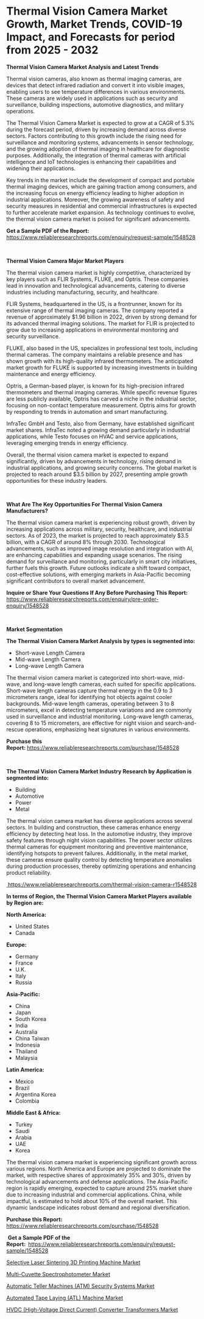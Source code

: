 <p><h1>Thermal Vision Camera Market Growth, Market Trends, COVID-19 Impact, and Forecasts for period from 2025 - 2032</h1></p><p><strong>Thermal Vision Camera Market Analysis and Latest Trends</strong></p>
<p><p>Thermal vision cameras, also known as thermal imaging cameras, are devices that detect infrared radiation and convert it into visible images, enabling users to see temperature differences in various environments. These cameras are widely used in applications such as security and surveillance, building inspections, automotive diagnostics, and military operations. </p><p>The Thermal Vision Camera Market is expected to grow at a CAGR of 5.3% during the forecast period, driven by increasing demand across diverse sectors. Factors contributing to this growth include the rising need for surveillance and monitoring systems, advancements in sensor technology, and the growing adoption of thermal imaging in healthcare for diagnostic purposes. Additionally, the integration of thermal cameras with artificial intelligence and IoT technologies is enhancing their capabilities and widening their applications.</p><p>Key trends in the market include the development of compact and portable thermal imaging devices, which are gaining traction among consumers, and the increasing focus on energy efficiency leading to higher adoption in industrial applications. Moreover, the growing awareness of safety and security measures in residential and commercial infrastructures is expected to further accelerate market expansion. As technology continues to evolve, the thermal vision camera market is poised for significant advancements.</p></p>
<p><strong>Get a Sample PDF of the Report:&nbsp;</strong> <a href="https://www.reliableresearchreports.com/enquiry/request-sample/1548528?utm_campaign=113&utm_medium=2&utm_source=Github&utm_content=ia&utm_term=28022025&utm_id=thermal-vision-camera">https://www.reliableresearchreports.com/enquiry/request-sample/1548528</a></p>
<p>&nbsp;</p>
<p><strong>Thermal Vision Camera Major Market Players</strong></p>
<p><p>The thermal vision camera market is highly competitive, characterized by key players such as FLIR Systems, FLUKE, and Optris. These companies lead in innovation and technological advancements, catering to diverse industries including manufacturing, security, and healthcare.</p><p>FLIR Systems, headquartered in the US, is a frontrunner, known for its extensive range of thermal imaging cameras. The company reported a revenue of approximately $1.96 billion in 2022, driven by strong demand for its advanced thermal imaging solutions. The market for FLIR is projected to grow due to increasing applications in environmental monitoring and security surveillance.</p><p>FLUKE, also based in the US, specializes in professional test tools, including thermal cameras. The company maintains a reliable presence and has shown growth with its high-quality infrared thermometers. The anticipated market growth for FLUKE is supported by increasing investments in building maintenance and energy efficiency.</p><p>Optris, a German-based player, is known for its high-precision infrared thermometers and thermal imaging cameras. While specific revenue figures are less publicly available, Optris has carved a niche in the industrial sector, focusing on non-contact temperature measurement. Optris aims for growth by responding to trends in automation and smart manufacturing.</p><p>InfraTec GmbH and Testo, also from Germany, have established significant market shares. InfraTec noted a growing demand particularly in industrial applications, while Testo focuses on HVAC and service applications, leveraging emerging trends in energy efficiency.</p><p>Overall, the thermal vision camera market is expected to expand significantly, driven by advancements in technology, rising demand in industrial applications, and growing security concerns. The global market is projected to reach around $3.5 billion by 2027, presenting ample growth opportunities for these industry leaders.</p></p>
<p>&nbsp;</p>
<p><strong>What Are The Key Opportunities For Thermal Vision Camera Manufacturers?</strong></p>
<p><p>The thermal vision camera market is experiencing robust growth, driven by increasing applications across military, security, healthcare, and industrial sectors. As of 2023, the market is projected to reach approximately $3.5 billion, with a CAGR of around 8% through 2030. Technological advancements, such as improved image resolution and integration with AI, are enhancing capabilities and expanding usage scenarios. The rising demand for surveillance and monitoring, particularly in smart city initiatives, further fuels this growth. Future outlooks indicate a shift toward compact, cost-effective solutions, with emerging markets in Asia-Pacific becoming significant contributors to overall market advancement.</p></p>
<p><strong>Inquire or Share Your Questions If Any Before Purchasing This Report:</strong> <a href="https://www.reliableresearchreports.com/enquiry/pre-order-enquiry/1548528?utm_campaign=113&utm_medium=2&utm_source=Github&utm_content=ia&utm_term=28022025&utm_id=thermal-vision-camera">https://www.reliableresearchreports.com/enquiry/pre-order-enquiry/1548528</a></p>
<p>&nbsp;</p>
<p><strong>Market Segmentation</strong></p>
<p><strong>The Thermal Vision Camera Market Analysis by types is segmented into:</strong></p>
<p><ul><li>Short-wave Length Camera</li><li>Mid-wave Length Camera</li><li>Long-wave Length Camera</li></ul></p>
<p><p>The thermal vision camera market is categorized into short-wave, mid-wave, and long-wave length cameras, each suited for specific applications. Short-wave length cameras capture thermal energy in the 0.9 to 3 micrometers range, ideal for identifying hot objects against cooler backgrounds. Mid-wave length cameras, operating between 3 to 8 micrometers, excel in detecting temperature variations and are commonly used in surveillance and industrial monitoring. Long-wave length cameras, covering 8 to 15 micrometers, are effective for night vision and search-and-rescue operations, emphasizing heat signatures in various environments.</p></p>
<p><strong>Purchase this Report:&nbsp;</strong><a href="https://www.reliableresearchreports.com/purchase/1548528?utm_campaign=113&utm_medium=2&utm_source=Github&utm_content=ia&utm_term=28022025&utm_id=thermal-vision-camera">https://www.reliableresearchreports.com/purchase/1548528</a></p>
<p>&nbsp;</p>
<p><strong>The Thermal Vision Camera Market Industry Research by Application is segmented into:</strong></p>
<p><ul><li>Building</li><li>Automotive</li><li>Power</li><li>Metal</li></ul></p>
<p><p>The thermal vision camera market has diverse applications across several sectors. In building and construction, these cameras enhance energy efficiency by detecting heat loss. In the automotive industry, they improve safety features through night vision capabilities. The power sector utilizes thermal cameras for equipment monitoring and preventive maintenance, identifying hotspots to prevent failures. Additionally, in the metal market, these cameras ensure quality control by detecting temperature anomalies during production processes, thereby optimizing operations and enhancing product reliability.</p></p>
<p><a href="https://www.reliableresearchreports.com/thermal-vision-camera-r1548528?utm_campaign=113&utm_medium=2&utm_source=Github&utm_content=ia&utm_term=28022025&utm_id=thermal-vision-camera">&nbsp;https://www.reliableresearchreports.com/thermal-vision-camera-r1548528</a></p>
<p><strong>In terms of Region, the Thermal Vision Camera Market Players available by Region are:</strong></p>
<p>
    <p> <strong> North America: </strong>
        <ul>
            <li>United States</li>
            <li>Canada</li>
        </ul>
        </p> 
    <p> <strong> Europe: </strong>
        <ul>
            <li>Germany</li>
            <li>France</li>
            <li>U.K.</li>
            <li>Italy</li>
            <li>Russia</li>
        </ul>
        </p> 
    <p> <strong> Asia-Pacific: </strong>
        <ul>
            <li>China</li>
            <li>Japan</li>
            <li>South Korea</li>
            <li>India</li>
            <li>Australia</li>
            <li>China Taiwan</li>
            <li>Indonesia</li>
            <li>Thailand</li>
            <li>Malaysia</li>
        </ul>
        </p> 
    <p> <strong> Latin America: </strong>
        <ul>
            <li>Mexico</li>
            <li>Brazil</li>
            <li>Argentina Korea</li>
            <li>Colombia</li>
        </ul>
        </p> 
    <p> <strong> Middle East & Africa: </strong>
        <ul>
            <li>Turkey</li>
            <li>Saudi</li>
            <li>Arabia</li>
            <li>UAE</li>
            <li>Korea</li>
        </ul>
    </p>
    </p>
<p><p>The thermal vision camera market is experiencing significant growth across various regions. North America and Europe are projected to dominate the market, with respective shares of approximately 35% and 30%, driven by technological advancements and defense applications. The Asia-Pacific region is rapidly emerging, expected to capture around 25% market share due to increasing industrial and commercial applications. China, while impactful, is estimated to hold about 10% of the overall market. This dynamic landscape indicates robust demand and regional diversification.</p></p>
<p><strong>Purchase this Report: </strong><a href="https://www.reliableresearchreports.com/purchase/1548528?utm_campaign=113&utm_medium=2&utm_source=Github&utm_content=ia&utm_term=28022025&utm_id=thermal-vision-camera">https://www.reliableresearchreports.com/purchase/1548528</a></p>
<p>&nbsp;<strong>Get a Sample PDF of the Report:&nbsp;&nbsp;</strong><a href="https://www.reliableresearchreports.com/enquiry/request-sample/1548528?utm_campaign=113&utm_medium=2&utm_source=Github&utm_content=ia&utm_term=28022025&utm_id=thermal-vision-camera">https://www.reliableresearchreports.com/enquiry/request-sample/1548528</a></p>
<p><strong></strong></p>
<p><p><a href="https://github.com/gunbybeahmg1/Market-Research-Report-List-1/blob/main/selective-laser-sintering-3d-printing-machine-market.md?utm_campaign=113&utm_medium=2&utm_source=Github&utm_content=ia&utm_term=28022025&utm_id=thermal-vision-camera">Selective Laser Sintering 3D Printing Machine Market</a></p><p><a href="https://github.com/mateyappiazo/Market-Research-Report-List-1/blob/main/multi-cuvette-spectrophotometer-market.md?utm_campaign=113&utm_medium=2&utm_source=Github&utm_content=ia&utm_term=28022025&utm_id=thermal-vision-camera">Multi-Cuvette Spectrophotometer Market</a></p><p><a href="https://github.com/celpabembes/Market-Research-Report-List-1/blob/main/automatic-teller-machines-atm-security-systems-market.md?utm_campaign=113&utm_medium=2&utm_source=Github&utm_content=ia&utm_term=28022025&utm_id=thermal-vision-camera">Automatic Teller Machines (ATM) Security Systems Market</a></p><p><a href="https://github.com/itayjedhe/Market-Research-Report-List-1/blob/main/automated-tape-laying-atl-machine-market.md?utm_campaign=113&utm_medium=2&utm_source=Github&utm_content=ia&utm_term=28022025&utm_id=thermal-vision-camera">Automated Tape Laying (ATL) Machine Market</a></p><p><a href="https://github.com/voetzeszuh/Market-Research-Report-List-1/blob/main/hvdc-high-voltage-direct-current-converter-transformers-market.md?utm_campaign=113&utm_medium=2&utm_source=Github&utm_content=ia&utm_term=28022025&utm_id=thermal-vision-camera">HVDC (High-Voltage Direct Current) Converter Transformers Market</a></p></p>